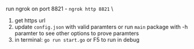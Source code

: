 run ngrok on port 8821 - `ngrok http 8821` \
1. get https url
2. update `config.json` with valid paramters or run `main` package with -h paramter to see other options to prove paramters 
3. in terminal: `go run start.go` or F5 to run in debug